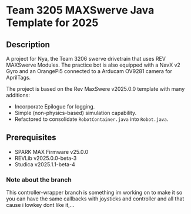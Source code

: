 # Team 3205 MAXSwerve Java Template for 2025

## Description

A project for Nya, the Team 3206 swerve drivetrain that uses REV MAXSwerve Modules. The practice bot is also equipped with a NavX v2 Gyro and an OrangePi5 connected to a Arducam OV9281 camera for AprilTags.

The project is based on the Rev MaxSwere v2025.0.0 template with many additions:
* Incorporate Epilogue for logging.
* Simple (non-physics-based) simulation capability.
* Refactored to consolidate `RobotContainer.java` into `Robot.java`.

## Prerequisites

* SPARK MAX Firmware v25.0.0
* REVLib v2025.0.0-beta-3
* Studica v2025.1.1-beta-4

### Note about the branch
This controller-wrapper branch is something im working on to make it so you can have the same callbacks with joysticks and controller and all that cause i lowkey dont like it,...